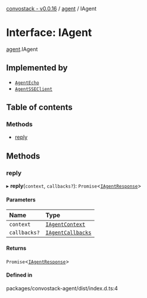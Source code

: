 [convostack - v0.0.16](../README.md) / [agent](../modules/agent.md) / IAgent

# Interface: IAgent

[agent](../modules/agent.md).IAgent

## Implemented by

- [`AgentEcho`](../classes/agent_echo.AgentEcho.md)
- [`AgentSSEClient`](../classes/agent_sse.AgentSSEClient.md)

## Table of contents

### Methods

- [reply](agent.IAgent.md#reply)

## Methods

### reply

▸ **reply**(`context`, `callbacks?`): `Promise`<[`IAgentResponse`](agent.IAgentResponse.md)\>

#### Parameters

| Name | Type |
| :------ | :------ |
| `context` | [`IAgentContext`](agent.IAgentContext.md) |
| `callbacks?` | [`IAgentCallbacks`](agent.IAgentCallbacks.md) |

#### Returns

`Promise`<[`IAgentResponse`](agent.IAgentResponse.md)\>

#### Defined in

packages/convostack-agent/dist/index.d.ts:4
